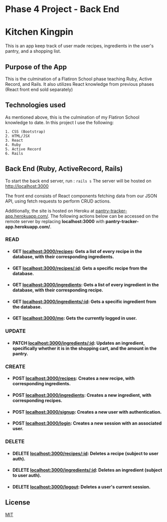 # Phase 4 Project - Back End

# Kitchen Kingpin

This is an app keep track of user made recipes, ingredients in the user's pantry, and a shopping list.

## Purpose of the App

This is the culmination of a Flatiron School phase teaching Ruby, Active Record, and Rails. It also utilizes React knowledge from previous phases (React front end sold separately)

## Technologies used

As mentioned above, this is the culmination of my Flatiron School knowledge to date. In this project I use the following:

    1. CSS (Bootstrap)
    2. HTML/JSX
    3. React
    4. Ruby
    5. Active Record
    6. Rails

## Back End (Ruby, ActiveRecord, Rails)
To start the back end server, run : ``rails s`` The server will be hosted on [http://localhost:3000](http://localhost:3000)

The front end consists of React components fetching data from our JSON API, using fetch requests to perform CRUD actions.

Additionally, the site is hosted on Heroku at [pantry-tracker-app.herokuapp.com/](https://pantry-tracker-app.herokuapp.com/). The following actions below can be accessed on the remote server by replacing **localhost:3000** with **pantry-tracker-app.herokuapp.com/**.

### READ
- #### GET [localhost:3000/recipes](http://localhost:3000/recipes): Gets a list of every recipe in the database, with their corresponding ingredients.
- #### GET [localhost:3000/recipes/:id](http://localhost:3000/recipes/:id): Gets a specific recipe from the database.
- #### GET [localhost:3000/ingredients](http://localhost:3000/ingredients): Gets a list of every ingredient in the database, with their corresponding recipe.
- #### GET [localhost:3000/ingredients/:id](http://localhost:3000/ingredients/:id): Gets a specific ingredient from the database.
- #### GET [localhost:3000/me](http://localhost:3000/me): Gets the currently logged in user.

### UPDATE
- #### PATCH [localhost:3000/ingredients/:id](http://localhost:3000/ingredients/:id): Updates an ingredient, specifically whether it is in the shopping cart, and the amount in the pantry.

### CREATE
- #### POST [localhost:3000/recipes](http://localhost:3000/recipes): Creates a new recipe, with corresponding ingredients.
- #### POST [localhost:3000/ingredients](http://localhost:3000/ingredients): Creates a new ingredient, with corresponding recipes. 
- #### POST [localhost:3000/signup](http://localhost:3000/signup): Creates a new user with authentication.
- #### POST [localhost:3000/login](http://localhost:3000/login): Creates a new session with an associated user.

### DELETE
- #### DELETE [localhost:3000/recipes/:id](http://localhost:3000/recipes/:id): Deletes a recipe (subject to user auth).
- #### DELETE [localhost:3000/ingredients/:id](http://localhost:3000/recipes/:id): Deletes an ingredient (subject to user auth).
- #### DELETE [localhost:3000/logout](http://localhost:3000/logout): Deletes a user's current session.

## License
[MIT](https://choosealicense.com/licenses/mit/)